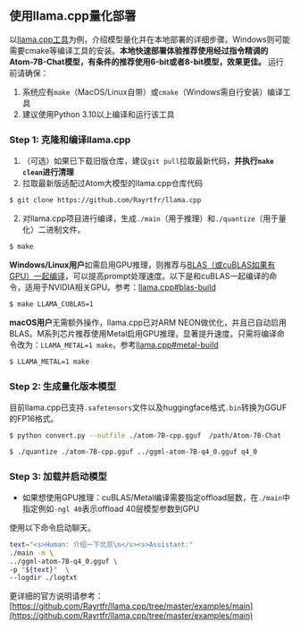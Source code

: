 ## 使用llama.cpp量化部署

以[llama.cpp工具](https://github.com/Rayrtfr/llama.cpp)为例，介绍模型量化并在本地部署的详细步骤。Windows则可能需要cmake等编译工具的安装。**本地快速部署体验推荐使用经过指令精调的Atom-7B-Chat模型，有条件的推荐使用6-bit或者8-bit模型，效果更佳。** 运行前请确保：

1. 系统应有`make`（MacOS/Linux自带）或`cmake`（Windows需自行安装）编译工具
2. 建议使用Python 3.10以上编译和运行该工具


### Step 1: 克隆和编译llama.cpp

1. （可选）如果已下载旧版仓库，建议`git pull`拉取最新代码，**并执行`make clean`进行清理**
1. 拉取最新版适配过Atom大模型的llama.cpp仓库代码

```bash
$ git clone https://github.com/Rayrtfr/llama.cpp
```

2. 对llama.cpp项目进行编译，生成`./main`（用于推理）和`./quantize`（用于量化）二进制文件。

```bash
$ make
```

**Windows/Linux用户**如需启用GPU推理，则推荐与[BLAS（或cuBLAS如果有GPU）一起编译](https://github.com/Rayrtfr/llama.cpp#blas-build)，可以提高prompt处理速度。以下是和cuBLAS一起编译的命令，适用于NVIDIA相关GPU。参考：[llama.cpp#blas-build](https://github.com/Rayrtfr/llama.cpp#blas-build)

```bash
$ make LLAMA_CUBLAS=1
```

**macOS用户**无需额外操作，llama.cpp已对ARM NEON做优化，并且已自动启用BLAS。M系列芯片推荐使用Metal启用GPU推理，显著提升速度。只需将编译命令改为：`LLAMA_METAL=1 make`，参考[llama.cpp#metal-build](https://github.com/Rayrtfr/llama.cpp#metal-build)

```bash
$ LLAMA_METAL=1 make
```

###  Step 2: 生成量化版本模型

目前llama.cpp已支持`.safetensors`文件以及huggingface格式`.bin`转换为GGUF的FP16格式。

```bash
$ python convert.py --outfile ./atom-7B-cpp.gguf  /path/Atom-7B-Chat

$ ./quantize ./atom-7B-cpp.gguf ../ggml-atom-7B-q4_0.gguf q4_0
```

### Step 3: 加载并启动模型


- 如果想使用GPU推理：cuBLAS/Metal编译需要指定offload层数，在`./main`中指定例如`-ngl 40`表示offload 40层模型参数到GPU


使用以下命令启动聊天。
```bash
text="<s>Human: 介绍一下北京\n</s><s>Assistant:"
./main -m \
../ggml-atom-7B-q4_0.gguf \
-p "${text}"  \
--logdir ./logtxt 
```

更详细的官方说明请参考：[https://github.com/Rayrtfr/llama.cpp/tree/master/examples/main](https://github.com/Rayrtfr/llama.cpp/tree/master/examples/main)
